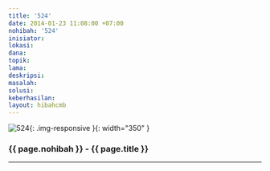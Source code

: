 ```yaml
---
title: '524'
date: 2014-01-23 11:08:00 +07:00
nohibah: '524'
inisiator:
lokasi:
dana:
topik:
lama:
deskripsi:
masalah:
solusi:
keberhasilan:
layout: hibahcmb
---
```


![524](/static/img/hibahcmb/524.png){: .img-responsive }{: width="350" }

### {{ page.nohibah }} - {{ page.title }}

---
